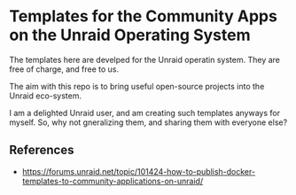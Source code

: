 # Templates for the Community Apps on the Unraid Operating System

The templates here are develped for the Unraid operatin system. They are free of charge, and free to us. 

The aim with this repo is to bring useful open-source projects into the Unraid eco-system.

I am a delighted Unraid user, and am creating such templates anyways for myself. So, why not gneralizing them, and sharing them with everyone else?

## References

* https://forums.unraid.net/topic/101424-how-to-publish-docker-templates-to-community-applications-on-unraid/